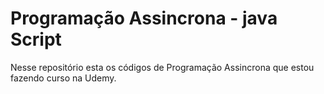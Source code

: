 # Programação Assincrona - java Script

Nesse repositório esta os códigos de Programação Assincrona que estou fazendo curso na Udemy.
